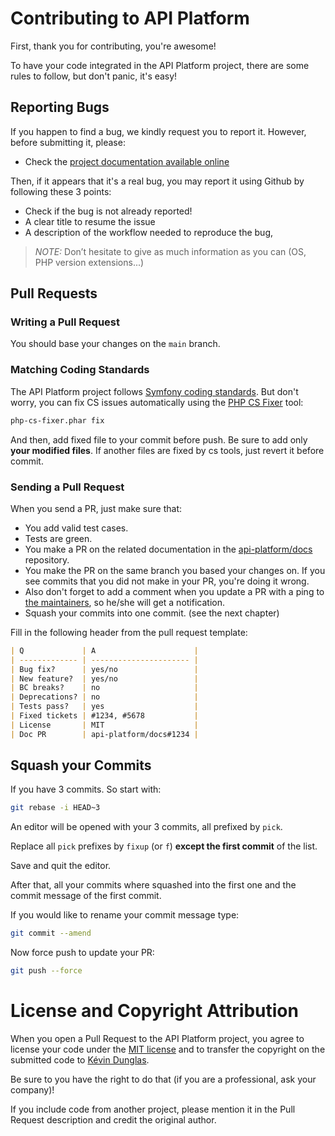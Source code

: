 # Contributing to API Platform

First, thank you for contributing, you're awesome!

To have your code integrated in the API Platform project, there are some rules to follow, but don't panic, it's easy!

## Reporting Bugs

If you happen to find a bug, we kindly request you to report it. However, before submitting it, please:

-   Check the [project documentation available online](https://api-platform.com/docs/)

Then, if it appears that it's a real bug, you may report it using Github by following these 3 points:

-   Check if the bug is not already reported!
-   A clear title to resume the issue
-   A description of the workflow needed to reproduce the bug,

> _NOTE:_ Don’t hesitate to give as much information as you can (OS, PHP version extensions...)

## Pull Requests

### Writing a Pull Request

You should base your changes on the `main` branch.

### Matching Coding Standards

The API Platform project
follows [Symfony coding standards](https://symfony.com/doc/current/contributing/code/standards.html). But don't worry,
you can fix CS issues automatically using the [PHP CS Fixer](http://cs.sensiolabs.org/) tool:

```bash
php-cs-fixer.phar fix
```

And then, add fixed file to your commit before push. Be sure to add only **your modified files**. If another files are
fixed by cs tools, just revert it before commit.

### Sending a Pull Request

When you send a PR, just make sure that:

-   You add valid test cases.
-   Tests are green.
-   You make a PR on the related documentation in the [api-platform/docs](https://github.com/api-platform/docs)
    repository.
-   You make the PR on the same branch you based your changes on. If you see commits that you did not make in your PR,
    you're doing it wrong.
-   Also don't forget to add a comment when you update a PR with a ping
    to [the maintainers](https://github.com/orgs/api-platform/people), so he/she will get a notification.
-   Squash your commits into one commit. (see the next chapter)

Fill in the following header from the pull request template:

```markdown
| Q             | A                      |
| ------------- | ---------------------- |
| Bug fix?      | yes/no                 |
| New feature?  | yes/no                 |
| BC breaks?    | no                     |
| Deprecations? | no                     |
| Tests pass?   | yes                    |
| Fixed tickets | #1234, #5678           |
| License       | MIT                    |
| Doc PR        | api-platform/docs#1234 |
```

## Squash your Commits

If you have 3 commits. So start with:

```bash
git rebase -i HEAD~3
```

An editor will be opened with your 3 commits, all prefixed by `pick`.

Replace all `pick` prefixes by `fixup` (or `f`) **except the first commit** of the list.

Save and quit the editor.

After that, all your commits where squashed into the first one and the commit message of the first commit.

If you would like to rename your commit message type:

```bash
git commit --amend
```

Now force push to update your PR:

```bash
git push --force
```

# License and Copyright Attribution

When you open a Pull Request to the API Platform project, you agree to license your code under
the [MIT license](../LICENSE)
and to transfer the copyright on the submitted code to [Kévin Dunglas](https://github.com/dunglas).

Be sure to you have the right to do that (if you are a professional, ask your company)!

If you include code from another project, please mention it in the Pull Request description and credit the original
author.

